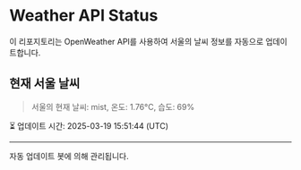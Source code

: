 
# Weather API Status

이 리포지토리는 OpenWeather API를 사용하여 서울의 날씨 정보를 자동으로 업데이트합니다.

## 현재 서울 날씨
> 서울의 현재 날씨: mist, 온도: 1.76°C, 습도: 69%

⏳ 업데이트 시간: 2025-03-19 15:51:44 (UTC)

---
자동 업데이트 봇에 의해 관리됩니다.
